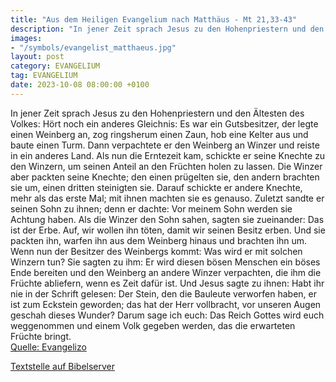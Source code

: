 ```yaml
---
title: "Aus dem Heiligen Evangelium nach Matthäus - Mt 21,33-43"
description: "In jener Zeit sprach Jesus zu den Hohenpriestern und den Ältesten des Volkes: Hört noch ein anderes Gleichnis: Es war ein Gutsbesitzer, der legte einen Weinberg an, zog ringsherum einen Zaun, hob eine Kelter aus und baute einen Turm. Dann verpachtete er den Weinberg an Winzer und...."
images:
- "/symbols/evangelist_matthaeus.jpg"
layout: post
category: EVANGELIUM
tag: EVANGELIUM
date: 2023-10-08 08:00:00 +0100
---
```

In jener Zeit sprach Jesus zu den Hohenpriestern und den Ältesten des Volkes: Hört noch ein anderes Gleichnis: Es war ein Gutsbesitzer, der legte einen Weinberg an, zog ringsherum einen Zaun, hob eine Kelter aus und baute einen Turm. Dann verpachtete er den Weinberg an Winzer und reiste in ein anderes Land.<!--more-->
Als nun die Erntezeit kam, schickte er seine Knechte zu den Winzern, um seinen Anteil an den Früchten holen zu lassen.
Die Winzer aber packten seine Knechte; den einen prügelten sie, den andern brachten sie um, einen dritten steinigten sie.
Darauf schickte er andere Knechte, mehr als das erste Mal; mit ihnen machten sie es genauso.
Zuletzt sandte er seinen Sohn zu ihnen; denn er dachte: Vor meinem Sohn werden sie Achtung haben.
Als die Winzer den Sohn sahen, sagten sie zueinander: Das ist der Erbe. Auf, wir wollen ihn töten, damit wir seinen Besitz erben.
Und sie packten ihn, warfen ihn aus dem Weinberg hinaus und brachten ihn um.
Wenn nun der Besitzer des Weinbergs kommt: Was wird er mit solchen Winzern tun?
Sie sagten zu ihm: Er wird diesen bösen Menschen ein böses Ende bereiten und den Weinberg an andere Winzer verpachten, die ihm die Früchte abliefern, wenn es Zeit dafür ist.
Und Jesus sagte zu ihnen: Habt ihr nie in der Schrift gelesen: Der Stein, den die Bauleute verworfen haben, er ist zum Eckstein geworden; das hat der Herr vollbracht, vor unseren Augen geschah dieses Wunder?
Darum sage ich euch: Das Reich Gottes wird euch weggenommen und einem Volk gegeben werden, das die erwarteten Früchte bringt.<br>
[Quelle: Evangelizo](https://evangeliumtagfuertag.org/DE/gospel)

[Textstelle auf Bibelserver](https://www.bibleserver.com/EU/Matthäus21,33-43)
